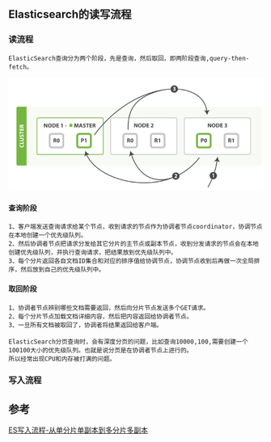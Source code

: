 ## Elasticsearch的读写流程


### 读流程

    ElasticSearch查询分为两个阶段，先是查询，然后取回，即两阶段查询,query-then-fetch。
    
![查询流程](../img/es-query-phase.png)    
    
#### 查询阶段

    1、客户端发送查询请求给某个节点，收到请求的节点作为协调者节点coordinator，协调节点在本地创建一个优先级队列。
    2、然后协调者节点把请求分发给其它分片的主节点或副本节点，收到分发请求的节点会在本地创建优先级队列，并执行查询请求，把结果放到优先级队列中。
    3、每个分片返回各自文档ID集合和对应的排序值给协调节点，协调节点收到后再做一次全局排序，然后放到自己的优先级队列中。

#### 取回阶段

    1、协调者节点辨别哪些文档需要返回，然后向分片节点发送多个GET请求。
    2、每个分片节点加载文档详细内容，然后把内容返回给协调者节点。
    3、一旦所有文档被取回了，协调者将结果返回给客户端。
    
    ElasticSearch分页查询时，会有深度分页的问题，比如查询10000,100,需要创建一个100100大小的优先级队列。也就是说分页是在协调者节点上进行的。
    所以经常出现CPU和内存被打满的问题。

### 写入流程



## 参考

[ES写入流程-从单分片单副本到多分片多副本](https://longxiaofei.github.io/post/elasticsearch%E7%9A%84%E5%86%99%E5%85%A5%E6%B5%81%E7%A8%8B/)

